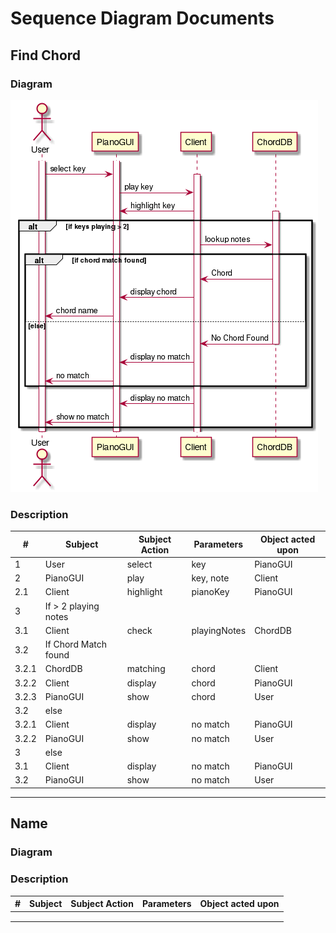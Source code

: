 # Sequence Diagram Documents

## Find Chord

### Diagram

![Chord recognition Analysis Sequence model](https://raw.githubusercontent.com/devinchristianson/daj/master/docs/assets/uml/chordmatchSequenceAnalysis.png)

### Description

| #     | Subject              | Subject Action | Parameters   | Object acted upon |
| ----- | -------------------- | -------------- | ------------ | ----------------- |
| 1     | User                 | select         | key          | PianoGUI          |
| 2     | PianoGUI             | play           | key, note    | Client            |
| 2.1   | Client               | highlight      | pianoKey     | PianoGUI          |
| 3     | If > 2 playing notes |                |              |                   |
| 3.1   | Client               | check          | playingNotes | ChordDB           |
| 3.2   | If Chord Match found |                |              |                   |
| 3.2.1 | ChordDB              | matching       | chord        | Client            |
| 3.2.2 | Client               | display        | chord        | PianoGUI          |
| 3.2.3 | PianoGUI             | show           | chord        | User              |
| 3.2   | else                 |                |              |                   |
| 3.2.1 | Client               | display        | no match     | PianoGUI          |
| 3.2.2 | PianoGUI             | show           | no match     | User              |
| 3     | else                 |                |              |                   |
| 3.1   | Client               | display        | no match     | PianoGUI          |
| 3.2   | PianoGUI             | show           | no match     | User              |



--------------------------------

## Name

### Diagram

### Description

| #    | Subject | Subject Action | Parameters | Object acted upon |
| ---- | ------- | -------------- | ---------- | ----------------- |
|      |         |                |            |                   |
|      |         |                |            |                   |
|      |         |                |            |                   |

